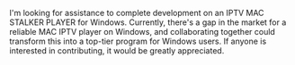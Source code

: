 
I'm looking for assistance to complete development on an IPTV MAC STALKER PLAYER for Windows. Currently, there's a gap in the market for a reliable MAC IPTV player on Windows, and collaborating together could transform this into a top-tier program for Windows users. If anyone is interested in contributing, it would be greatly appreciated.
